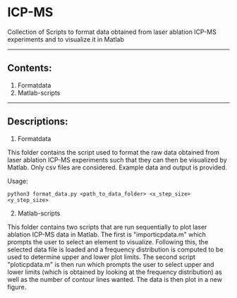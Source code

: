 # ICP-MS
Collection of Scripts to format data obtained from laser ablation ICP-MS experiments and to visualize it in Matlab

----------------------------------------------------------------------------------------------------------------------------------
Contents:
----------------------------------------------------------------------------------------------------------------------------------

1. Formatdata
2. Matlab-scripts

----------------------------------------------------------------------------------------------------------------------------------
Descriptions:
----------------------------------------------------------------------------------------------------------------------------------

1. Formatdata

This folder contains the script used to format the raw data obtained from laser ablation ICP-MS experiments such that they can then be visualized by Matlab. Only csv files are considered. Example data and output is provided.

Usage: 

`python3 format_data.py <path_to_data_folder> <x_step_size> <y_step_size>`

2. Matlab-scripts

This folder contains two scripts that are run sequentially to plot laser ablation ICP-MS data in Matlab. The first is "importicpdata.m" which prompts the user to select an element to visualize. Following this, the selected data file is loaded and a frequency distribution is computed to be used to determine upper and lower plot limits. The second script "ploticpdata.m" is then run which prompts the user to select upper and lower limits (which is obtained by looking at the frequency distribution) as well as the number of contour lines wanted. The data is then plot in a new figure.


